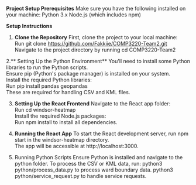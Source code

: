 **Project Setup
Prerequisites**
Make sure you have the following installed on your machine:
Python 3.x
Node.js (which includes npm)

**Setup Instructions**

1. **Clone the Repository**
  First, clone the project to your local machine: <br/>
  Run git clone https://github.com/Fakkiie/COMP3220-Team2.git <br/>
  Navigate to the project directory by running cd COMP3220-Team2 <br/>

2.** Setting Up the Python Environment**
  You'll need to install some Python libraries to run the Python scripts. <br/>
  Ensure pip (Python's package manager) is installed on your system. <br/>
  Install the required Python libraries: <br/>
  Run pip install pandas geopandas <br/>
  These are required for handling CSV and KML files. <br/>

3. **Setting Up the React Frontend**
  Navigate to the React app folder: <br/>
  Run cd windsor-heatmap <br/>
  Install the required Node.js packages: <br/>
  Run npm install to install all dependencies. <br/>

4. **Running the React App**
  To start the React development server, run npm start in the windsor-heatmap directory.<br/>
  The app will be accessible at http://localhost:3000. <br/>

5. Running Python Scripts
  Ensure Python is installed and navigate to the python folder.
  To process the CSV or KML data, run:
  python3 python/process_data.py to process ward boundary data.
  python3 python/service_request.py to handle service requests.
